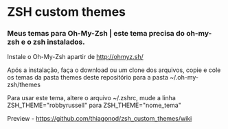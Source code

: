 # ZSH custom themes
### Meus temas para Oh-My-Zsh | este tema precisa do oh-my-zsh e o zsh instalados.

Instale o Oh-My-Zsh apartir de http://ohmyz.sh/

Após a instalação, faça o download ou um clone dos arquivos, copie e cole os temas da pasta themes deste repositório para a pasta ~/.oh-my-zsh/themes

Para usar este tema, altere o arquivo ~/.zshrc,
mude a linha ZSH_THEME="robbyrussell" para ZSH_THEME="nome_tema"

Preview - https://github.com/thiagonod/zsh_custom_themes/wiki
